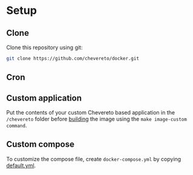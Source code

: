 # Setup

## Clone

Clone this repository using git:

```sh
git clone https://github.com/chevereto/docker.git
```

## Cron



## Custom application

Put the contents of your custom Chevereto based application in the `/chevereto` folder before [building](BUILDING.md#make-custom-images) the image using the `make image-custom command`.

## Custom compose

To customize the compose file, create `docker-compose.yml` by copying [default.yml](../default.yml).
